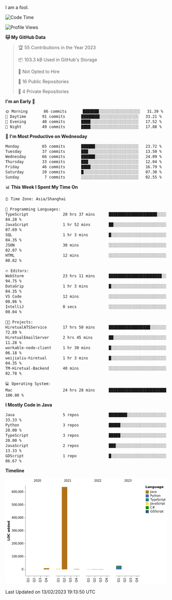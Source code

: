 I am a fool.

<!--START_SECTION:waka-->
![Code Time](http://img.shields.io/badge/Code%20Time-63%20hrs%2044%20mins-blue)

![Profile Views](http://img.shields.io/badge/Profile%20Views-45-blue)

**🐱 My GitHub Data** 

> 🏆 55 Contributions in the Year 2023
 > 
> 📦 103.3 kB Used in GitHub's Storage 
 > 
> 🚫 Not Opted to Hire
 > 
> 📜 16 Public Repositories 
 > 
> 🔑 4 Private Repositories  
 > 
**I'm an Early 🐤** 

```text
🌞 Morning       86 commits       ███████░░░░░░░░░░░░░░░░░░   31.39 % 
🌆 Daytime       91 commits       ████████░░░░░░░░░░░░░░░░░   33.21 % 
🌃 Evening       48 commits       ████░░░░░░░░░░░░░░░░░░░░░   17.52 % 
🌙 Night         49 commits       ████░░░░░░░░░░░░░░░░░░░░░   17.88 % 

```
📅 **I'm Most Productive on Wednesday** 

```text
Monday          65 commits       ██████░░░░░░░░░░░░░░░░░░░   23.72 % 
Tuesday         37 commits       ███░░░░░░░░░░░░░░░░░░░░░░   13.50 % 
Wednesday       66 commits       ██████░░░░░░░░░░░░░░░░░░░   24.09 % 
Thursday        33 commits       ███░░░░░░░░░░░░░░░░░░░░░░   12.04 % 
Friday          46 commits       ████░░░░░░░░░░░░░░░░░░░░░   16.79 % 
Saturday        20 commits       █░░░░░░░░░░░░░░░░░░░░░░░░   07.30 % 
Sunday           7 commits       ░░░░░░░░░░░░░░░░░░░░░░░░░   02.55 % 

```


📊 **This Week I Spent My Time On** 

```text
⌚︎ Time Zone: Asia/Shanghai

💬 Programming Languages: 
TypeScript               20 hrs 37 mins      █████████████████████░░░░   84.28 % 
JavaScript               1 hr 52 mins        ██░░░░░░░░░░░░░░░░░░░░░░░   07.69 % 
SQL                      1 hr 3 mins         █░░░░░░░░░░░░░░░░░░░░░░░░   04.35 % 
JSON                     30 mins             ░░░░░░░░░░░░░░░░░░░░░░░░░   02.07 % 
HTML                     12 mins             ░░░░░░░░░░░░░░░░░░░░░░░░░   00.82 % 

🔥 Editors: 
WebStorm                 23 hrs 11 mins      ███████████████████████░░   94.75 % 
DataGrip                 1 hr 3 mins         █░░░░░░░░░░░░░░░░░░░░░░░░   04.35 % 
VS Code                  12 mins             ░░░░░░░░░░░░░░░░░░░░░░░░░   00.86 % 
IntelliJ                 0 secs              ░░░░░░░░░░░░░░░░░░░░░░░░░   00.04 % 

🐱‍💻 Projects: 
HiretualATSService       17 hrs 50 mins      ██████████████████░░░░░░░   72.89 % 
HiretualEmailServer      2 hrs 45 mins       ██░░░░░░░░░░░░░░░░░░░░░░░   11.28 % 
workable-node-client     1 hr 30 mins        █░░░░░░░░░░░░░░░░░░░░░░░░   06.18 % 
weijialiu-hiretual       1 hr 3 mins         █░░░░░░░░░░░░░░░░░░░░░░░░   04.35 % 
TM-Hiretual-Backend      40 mins             ░░░░░░░░░░░░░░░░░░░░░░░░░   02.78 % 

💻 Operating System: 
Mac                      24 hrs 28 mins      █████████████████████████   100.00 % 

```

**I Mostly Code in Java** 

```text
Java                     5 repos             ████████░░░░░░░░░░░░░░░░░   33.33 % 
Python                   3 repos             █████░░░░░░░░░░░░░░░░░░░░   20.00 % 
TypeScript               3 repos             █████░░░░░░░░░░░░░░░░░░░░   20.00 % 
JavaScript               2 repos             ███░░░░░░░░░░░░░░░░░░░░░░   13.33 % 
GDScript                 1 repo              █░░░░░░░░░░░░░░░░░░░░░░░░   06.67 % 

```


**Timeline**

![Chart not found](https://raw.githubusercontent.com/VeejaLiu/VeejaLiu/master/charts/bar_graph.png) 


 Last Updated on 13/02/2023 19:13:50 UTC
<!--END_SECTION:waka-->
